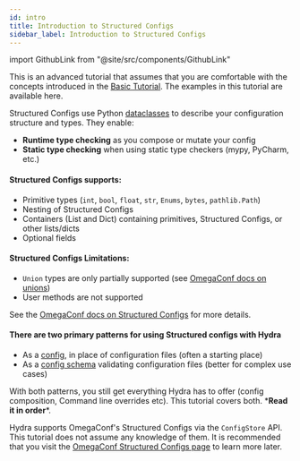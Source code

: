 ```yaml
---
id: intro
title: Introduction to Structured Configs
sidebar_label: Introduction to Structured Configs
---
```


import GithubLink from "@site/src/components/GithubLink"

This is an advanced tutorial that assumes that you are comfortable with the concepts introduced in the [Basic Tutorial](/tutorials/basic/your_first_app/1_simple_cli.md).
The examples in this tutorial are available <GithubLink to="examples/tutorials/structured_configs">here</GithubLink>.

Structured Configs use Python [dataclasses](https://docs.python.org/3.8/library/dataclasses.html) to 
describe your configuration structure and types. They enable:

* **Runtime type checking** as you compose or mutate your config 
* **Static type checking** when using static type checkers (mypy, PyCharm, etc.)

#### Structured Configs supports:
- Primitive types (`int`, `bool`, `float`, `str`, `Enums`, `bytes`, `pathlib.Path`) 
- Nesting of Structured Configs
- Containers (List and Dict) containing primitives, Structured Configs, or other lists/dicts
- Optional fields

#### Structured Configs Limitations:
- `Union` types are only partially supported (see [OmegaConf docs on unions](https://omegaconf.readthedocs.io/en/latest/structured_config.html#union-types))
- User methods are not supported

See the [OmegaConf docs on Structured Configs](https://omegaconf.readthedocs.io/en/latest/structured_config.html) for more details.

#### There are two primary patterns for using Structured configs with Hydra

- As a [config](/tutorials/structured_config/1_minimal_example.md), in place of configuration files (often a starting place)
- As a [config schema](/tutorials/structured_config/5_schema.md) validating configuration files (better for complex use cases)

With both patterns, you still get everything Hydra has to offer (config composition, Command line overrides etc).
This tutorial covers both. \***Read it in order**\*.

Hydra supports OmegaConf's Structured Configs via the `ConfigStore` API.
This tutorial does not assume any knowledge of them.
It is recommended that you visit the <a class="external" href="https://omegaconf.readthedocs.io/en/latest/structured_config.html" target="_blank">OmegaConf Structured Configs page</a> to learn more later.
